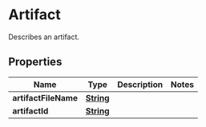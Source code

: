 

# Artifact

 Describes an artifact. 

## Properties

| Name | Type | Description | Notes |
|------------ | ------------- | ------------- | -------------|
|**artifactFileName** | [**String**](String.md) |  |  |
|**artifactId** | [**String**](String.md) |  |  |



